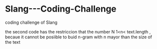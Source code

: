 # Slang---Coding-Challenge
coding challenge of Slang


the second code has the restriccion that the number N 1<n< text.length , becaue it cannot be posiible to buid n-gram with n mayor than the size of the text
